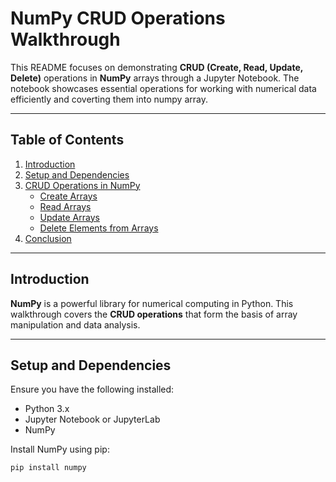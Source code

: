 # NumPy CRUD Operations Walkthrough

This README focuses on demonstrating **CRUD (Create, Read, Update, Delete)** operations in **NumPy** arrays through a Jupyter Notebook. The notebook showcases essential operations for working with numerical data efficiently and coverting them into numpy array.

---

## Table of Contents

1. [Introduction](#introduction)  
2. [Setup and Dependencies](#setup-and-dependencies)  
3. [CRUD Operations in NumPy](#crud-operations-in-numpy)  
   - [Create Arrays](#create-arrays)  
   - [Read Arrays](#read-arrays)  
   - [Update Arrays](#update-arrays)  
   - [Delete Elements from Arrays](#delete-elements-from-arrays)  
4. [Conclusion](#conclusion)

---

## Introduction

**NumPy** is a powerful library for numerical computing in Python. This walkthrough covers the **CRUD operations** that form the basis of array manipulation and data analysis.

---

## Setup and Dependencies

Ensure you have the following installed:

- Python 3.x  
- Jupyter Notebook or JupyterLab  
- NumPy  

Install NumPy using pip:
```bash
pip install numpy
